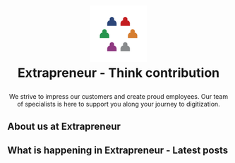 <br />
<h1>
<p align="center">
  <img src="/profile/images/extrapreneur-logo.png" alt="Logo" width="128" height="128">
  <br>Extrapreneur - Think contribution
</h1>
  <p align="center">
   We strive to impress our customers and create proud employees. Our team of specialists is here to support you along your journey to digitization.
  </p>
</p>

## About us at Extrapreneur

<!--about start-->

<!--about end-->

## What is happening in Extrapreneur - Latest posts

<!-- blog start -->


<!-- blog end -->
